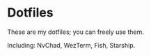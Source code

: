 # Dotfiles

These are my dotfiles; you can freely use them.

Including: NvChad, WezTerm, Fish, Starship.

